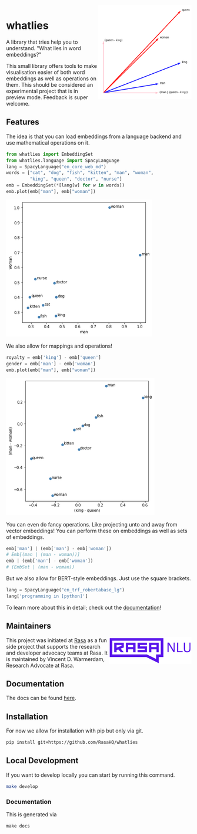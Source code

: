 <img src="docs/logo.png" width=255 height=255 align="right">

# whatlies 

A library that tries help you to understand. "What lies in word embeddings?"

This small library  offers tools to make visualisation easier of both
word embeddings as well as operations on them. This should be considered
an experimental project that is in preview mode. Feedback is super welcome. 

## Features

The idea is that you can load embeddings from a language backend 
and use mathematical operations on it. 

```python
from whatlies import EmbeddingSet
from whatlies.language import SpacyLanguage
lang = SpacyLanguage("en_core_web_md")
words = ["cat", "dog", "fish", "kitten", "man", "woman", 
         "king", "queen", "doctor", "nurse"]
emb = EmbeddingSet(*[lang[w] for w in words])
emb.plot(emb["man"], emb["woman"])
```

![](docs/plot1.png)

We also allow for mappings and operations! 

```python
royalty = emb['king'] - emb['queen']
gender = emb['man'] - emb['woman']
emb.plot(emb["man"], emb["woman"])
```

![](docs/plot2.png)

You can even do fancy operations. Like projecting unto and away
from vector embeddings! You can perform these on embeddings as 
well as sets of embeddings. 

```python
emb['man'] | (emb['man'] - emb['woman'])
# Emb[(man | (man - woman))]
emb | (emb['man'] - emb['woman'])
# (EmbSet | (man - woman))
```
But we also allow for BERT-style embeddings. Just use the square brackets. 

```python
lang = SpacyLanguage("en_trf_robertabase_lg")
lang['programming in [python]']
```

To learn more about this in detail; check out the [documentation](https://rasahq.github.io/whatlies/)! 

## Maintainers

<img src="docs/rasa.png" width=225 align="right">

This project was initiated at [Rasa](https://rasa.com) as a fun side project
that supports the research and developer advocacy teams at Rasa. 
It is maintained by Vincent D. Warmerdam, Research Advocate at Rasa.

## Documentation 

The docs can be found [here](https://rasahq.github.io/whatlies/).

## Installation 

For now we allow for installation with pip but only via git.

```bash
pip install git+https://github.com/RasaHQ/whatlies
```

## Local Development

If you want to develop locally you can start by running this command. 

```bash
make develop
```

### Documentation 

This is generated via

```
make docs
```
